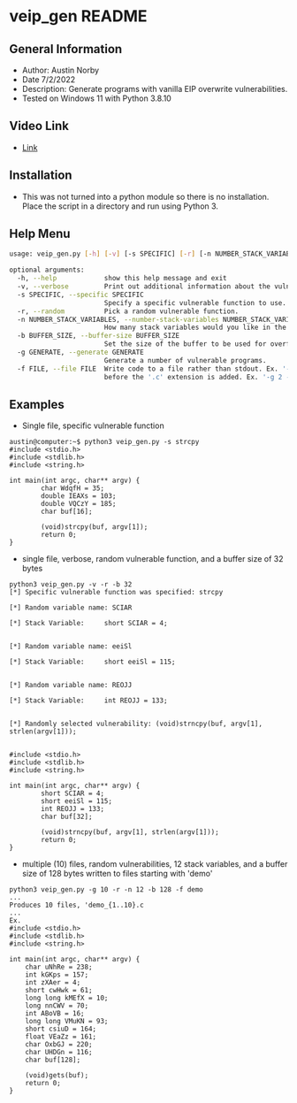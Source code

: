 # veip_gen README
## General Information
- Author: Austin Norby
- Date 7/2/2022
- Description: Generate programs with vanilla EIP overwrite vulnerabilities.
- Tested on Windows 11 with Python 3.8.10

## Video Link
- [Link](TODO)

## Installation
- This was not turned into a python module so there is no installation. Place the script in a directory and run using Python 3.

## Help Menu
```bash
usage: veip_gen.py [-h] [-v] [-s SPECIFIC] [-r] [-n NUMBER_STACK_VARIABLES] [-b BUFFER_SIZE] [-g GENERATE] [-f FILE]

optional arguments:
  -h, --help            show this help message and exit
  -v, --verbose         Print out additional information about the vulnerable code being generated.
  -s SPECIFIC, --specific SPECIFIC
                        Specify a specific vulnerable function to use. Options: strcpy, strncpy, strcat, sprintf, gets.
  -r, --random          Pick a random vulnerable function.
  -n NUMBER_STACK_VARIABLES, --number-stack-variables NUMBER_STACK_VARIABLES
                        How many stack variables would you like in the main() function. This will move the buffer address around on the stack to make vulnerable programs different.
  -b BUFFER_SIZE, --buffer-size BUFFER_SIZE
                        Set the size of the buffer to be used for overflows.
  -g GENERATE, --generate GENERATE
                        Generate a number of vulnerable programs.
  -f FILE, --file FILE  Write code to a file rather than stdout. Ex. '-f test' produces 'test.c'. If the -g (--generate) flag is used, a number will be appended to the file name given
                        before the '.c' extension is added. Ex. '-g 2 -f test' produces 'test_1.c' and 'test_2.c'.
```

## Examples
- Single file, specific vulnerable function
```
austin@computer:~$ python3 veip_gen.py -s strcpy
#include <stdio.h>
#include <stdlib.h>
#include <string.h>

int main(int argc, char** argv) {
        char WdqfH = 35;
        double IEAXs = 103;
        double VQCzY = 185;
        char buf[16];

        (void)strcpy(buf, argv[1]);
        return 0;
}
```
- single file, verbose, random vulnerable function, and a buffer size of 32 bytes
```
python3 veip_gen.py -v -r -b 32
[*] Specific vulnerable function was specified: strcpy

[*] Random variable name: SCIAR

[*] Stack Variable:     short SCIAR = 4;


[*] Random variable name: eeiSl

[*] Stack Variable:     short eeiSl = 115;


[*] Random variable name: REOJJ

[*] Stack Variable:     int REOJJ = 133;


[*] Randomly selected vulnerability: (void)strncpy(buf, argv[1], strlen(argv[1]));


#include <stdio.h>
#include <stdlib.h>
#include <string.h>

int main(int argc, char** argv) {
        short SCIAR = 4;
        short eeiSl = 115;
        int REOJJ = 133;
        char buf[32];

        (void)strncpy(buf, argv[1], strlen(argv[1]));
        return 0;
}
```
- multiple (10) files, random vulnerabilities, 12 stack variables, and a buffer size of 128 bytes written to files starting with 'demo'
```
python3 veip_gen.py -g 10 -r -n 12 -b 128 -f demo
...
Produces 10 files, 'demo_{1..10}.c
...
Ex.
#include <stdio.h>
#include <stdlib.h>
#include <string.h>

int main(int argc, char** argv) {
	char uNhRe = 238;
	int kGKps = 157;
	int zXAer = 4;
	short cwHwk = 61;
	long long kMEfX = 10;
	long nnCWV = 70;
	int ABoVB = 16;
	long long VMuKN = 93;
	short csiuD = 164;
	float VEaZz = 161;
	char OxbGJ = 220;
	char UHDGn = 116;
	char buf[128];

	(void)gets(buf);
	return 0;
}
```
